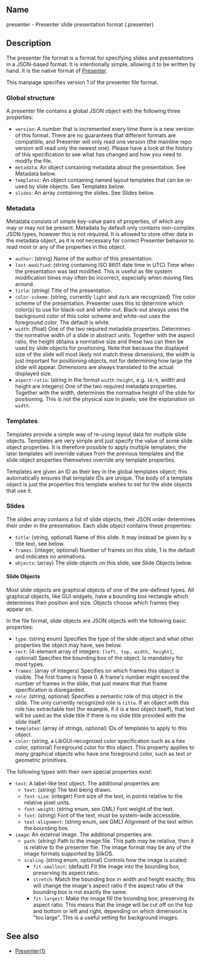 ## Name

presenter - Presenter slide presentation format (.presenter)

## Description

The presenter file format is a format for specifying slides and presentations in a JSON-based format. It is intentionally simple, allowing it to be written by hand. It is the native format of [Presenter](help://man/1/Applications/Presenter).

This manpage specifies version 1 of the presenter file format.

### Global structure

A presenter file contains a global JSON object with the following three properties:

-   `version`: A number that is incremented every time there is a new version of this format. There are no guarantees that different formats are compatible, and Presenter will only read one version (the mainline repo version will read only the newest one). Please have a look at the history of this specification to see what has changed and how you need to modify the file.
-   `metadata`: An object containing metadata about the presentation. See Metadata below.
-   `templates`: An object containing named layout templates that can be re-used by slide objects. See Templates below.
-   `slides`: An array containing the slides. See Slides below.

### Metadata

Metadata consists of simple key-value pairs of properties, of which any may or may not be present. Metadata by default only contains non-complex JSON types, however this is not required. It is allowed to store other data in the metadata object, as it is not necessary for correct Presenter behavior to read most or any of the properties in this object.

-   `author`: (string) Name of the author of this presentation.
-   `last-modified`: (string containing ISO 8601 date time in UTC) Time when the presentation was last modified. This is useful as file system modification times may often be incorrect, especially when moving files around.
-   `title`: (string) Title of the presentation.
-   `color-scheme`: (string, currently `light` and `dark` are recognized) The color scheme of the presentation. Presenter uses this to determine which color(s) to use for black-out and white-out. Black-out always uses the background color of this color scheme and white-out uses the foreground color. The default is white.
-   `width`: (float) One of the two required metadata properties. Determines the normative width of a slide in abstract units. Together with the aspect ratio, the height obtains a normative size and these two can then be used by slide objects for positioning. Note that because the displayed size of the slide will most likely not match these dimensions, the width is just important for positioning objects, not for determining how large the slide will appear. Dimensions are always translated to the actual displayed size.
-   `aspect-ratio`: (string in the format `width:height`, e.g. `16:9`, width and height are integers) One of the two required metadata properties. Together with the width, determines the normative height of the slide for positioning. This is not the physical size in pixels; see the explanation on `width`.

### Templates

Templates provide a simple way of re-using layout data for multiple slide objects. Templates are very simple and just specify the value of some slide object properties. It is therefore possible to apply multiple templates; the later templates will override values from the previous templates and the slide object properties themselves override any template properties.

Templates are given an ID as their key in the global templates object; this automatically ensures that template IDs are unique. The body of a template object is just the properties this template wishes to set for the slide objects that use it.

### Slides

The slides array contains a list of slide objects, their JSON order determines their order in the presentation. Each slide object contains these properties:

-   `title`: (string, optional) Name of this slide. It may instead be given by a title text, see below.
-   `frames`: (integer, optional) Number of frames on this slide, 1 is the default and indicates no animations.
-   `objects`: (array) The slide objects on this slide, see Slide Objects below.

#### Slide Objects

Most slide objects are graphical objects of one of the pre-defined types. All graphical objects, like GUI widgets, have a bounding box rectangle which determines their position and size. Objects choose which frames they appear on.

In the file format, slide objects are JSON objects with the following basic properties:

-   `type`: (string enum) Specifies the type of the slide object and what other properties the object may have, see below.
-   `rect`: (4-element array of integers: `[left, top, width, height]`, optional) Specifies the bounding box of the object. Is mandatory for most types.
-   `frames`: (array of integers) Specifies on which frames this object is visible. The first frame is frame 0. A frame's number might exceed the number of frames in the slide, that just means that that frame specification is disregarded.
-   `role`: (string, optional) Specifies a semantic role of this object in the slide. The only currently recognized role is `title`. If an object with this role has extractable text (for example, if it is a text object itself), that text will be used as the slide title if there is no slide title provided with the slide itself.
-   `templates`: (array of strings, optional) IDs of templates to apply to this object.
-   `color`: (string, a LibGUI-recognized color specification such as a hex color, optional) Foreground color for this object. This property applies to many graphical objects who have one foreground color, such as text or geometric primitives.

The following types with their own special properties exist:

-   `text`: A label-like text object. The additional properties are:
    -   `text`: (string) The text being drawn.
    -   `font-size`: (integer) Font size of the text, in points relative to the relative pixel units.
    -   `font-weight`: (string enum, see GML) Font weight of the text.
    -   `font`: (string) Font of the text, must be system-wide accessible.
    -   `text-alignment`: (string enum, see GML) Alignment of the text within the bounding box.
-   `image`: An external image. The additional properties are:
    -   `path`: (string) Path to the image file. This path may be relative, then it is relative to the presenter file. The image format may be any of the image formats supported by SilkOS.
    -   `scaling`: (string enum, optional) Controls how the image is scaled:
        -   `fit-smallest`: (default) Fit the image into the bounding box, preserving its aspect ratio.
        -   `stretch`: Match the bounding box in width and height exactly; this will change the image's aspect ratio if the aspect ratio of the bounding box is not exactly the same.
        -   `fit-largest`: Make the image fill the bounding box, preserving its aspect ratio. This means that the image will be cut off on the top and bottom or left and right, depending on which dimension is "too large". This is a useful setting for background images.

## See also

-   [Presenter(1)](help://man/1/Applications/Presenter)
